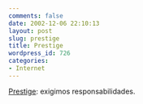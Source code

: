 ```yaml
---
comments: false
date: 2002-12-06 22:10:13
layout: post
slug: prestige
title: Prestige
wordpress_id: 726
categories:
- Internet
---
```


[Prestige](http://www.librodenotas.com/mt/prestige.html): exigimos responsabilidades.




 
